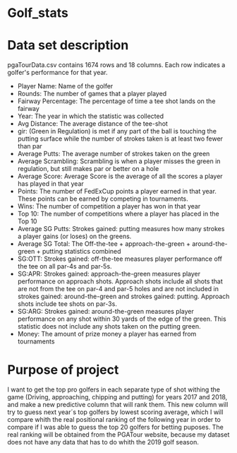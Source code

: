 # Golf_stats
# Data set description 

pgaTourData.csv contains 1674 rows and 18 columns. Each row indicates a golfer's performance for that year.

- Player Name: Name of the golfer
- Rounds: The number of games that a player played
- Fairway Percentage: The percentage of time a tee shot lands on the fairway
- Year: The year in which the statistic was collected
- Avg Distance: The average distance of the tee-shot
- gir: (Green in Regulation) is met if any part of the ball is touching the putting surface while the number of strokes taken is at least two fewer than par
- Average Putts: The average number of strokes taken on the green
- Average Scrambling: Scrambling is when a player misses the green in regulation, but still makes par or better on a hole
- Average Score: Average Score is the average of all the scores a player has played in that year
- Points: The number of FedExCup points a player earned in that year. These points can be earned by competing in tournaments.
- Wins: The number of competition a player has won in that year
- Top 10: The number of competitions where a player has placed in the Top 10
- Average SG Putts: Strokes gained: putting measures how many strokes a   player gains (or loses) on the greens.
- Average SG Total: The Off-the-tee + approach-the-green + around-the-green + putting statistics combined
- SG:OTT: Strokes gained: off-the-tee measures player performance off the tee on all par-4s and par-5s.
- SG:APR: Strokes gained: approach-the-green measures player performance on approach shots. Approach shots include all shots that are not from the tee on par-4 and par-5 holes and are not included in strokes gained: around-the-green and strokes gained: putting. Approach shots include tee shots on par-3s.
- SG:ARG: Strokes gained: around-the-green measures player performance on any shot within 30 yards of the edge of the green. This statistic does not include any shots taken on the putting green.
- Money: The amount of prize money a player has earned from tournaments

# Purpose of project

I want to get the top pro golfers in each separate type of shot withing the game (Driving, approaching, chipping and putting) for years 2017 and 2018, and make a new predictive column that will rank them. This new column will try to guess next year´s top golfers by lowest scoring average, which I will compare whith the real positional ranking of the following year in order to compare if I was able to guess the top 20 golfers for betting puposes. The real ranking will be obtained from the PGATour website, because my dataset does not have any data that has to do whith the 2019 golf season.
